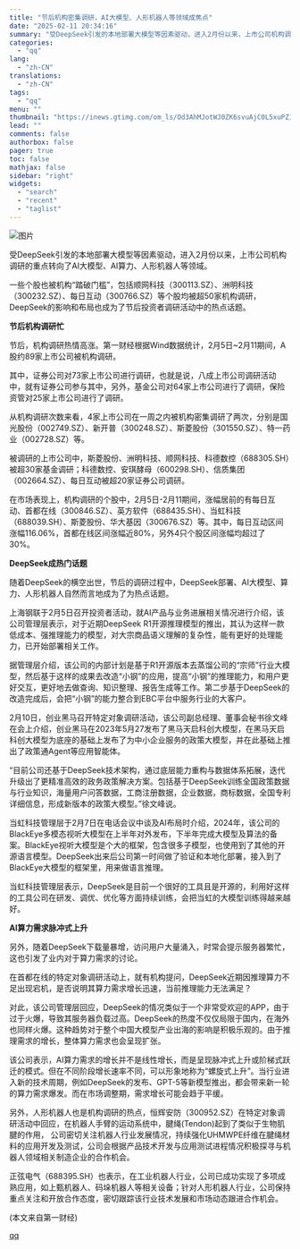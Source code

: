 ```yaml
---
title: "节后机构密集调研，AI大模型、人形机器人等领域成焦点"
date: "2025-02-11 20:34:16"
summary: "受DeepSeek引发的本地部署大模型等因素驱动，进入2月份以来，上市公司机构调研的重点转向了AI大..."
categories:
  - "qq"
lang:
  - "zh-CN"
translations:
  - "zh-CN"
tags:
  - "qq"
menu: ""
thumbnail: "https://inews.gtimg.com/om_ls/Od3AhMJotWJ0ZK6svuAjC0L5xuPZ1AYz6TY44WZvVUzZcAA_640360/0"
lead: ""
comments: false
authorbox: false
pager: true
toc: false
mathjax: false
sidebar: "right"
widgets:
  - "search"
  - "recent"
  - "taglist"
---
```


![图片](https://inews.gtimg.com/om_bt/OsVGcVocKTD3StfM_hHluyrFKe7CGx30GZfcPA3Z-B-5EAA/641)

受DeepSeek引发的本地部署大模型等因素驱动，进入2月份以来，上市公司机构调研的重点转向了AI大模型、AI算力、人形机器人等领域。

一些个股也被机构“踏破门槛”，包括顺网科技（300113.SZ）、洲明科技（300232.SZ）、每日互动（300766.SZ）等个股均被超50家机构调研，DeepSeek的影响和布局也成为了节后投资者调研活动中的热点话题。

**节后机构调研忙**

节后，机构调研热情高涨。第一财经根据Wind数据统计，2月5日~2月11期间，A股约89家上市公司被机构调研。

其中，证券公司对73家上市公司进行调研，也就是说，八成上市公司调研活动中，就有证券公司参与其中，另外，基金公司对64家上市公司进行了调研，保险资管对25家上市公司进行了调研。

从机构调研次数来看，4家上市公司在一周之内被机构密集调研了两次，分别是国光股份（002749.SZ）、新开普（300248.SZ）、斯菱股份（301550.SZ）、特一药业（002728.SZ）等。

被调研的上市公司中，斯菱股份、洲明科技、顺网科技、科德数控（688305.SH）被超30家基金调研；科德数控、安琪酵母（600298.SH）、信质集团（002664.SZ）、每日互动被超20家证券公司调研。

在市场表现上，机构调研的个股中，2月5日-2月11期间，涨幅居前的有每日互动、首都在线（300846.SZ）、英方软件（688435.SH）、当虹科技（688039.SH）、斯菱股份、华大基因（300676.SZ）等。其中，每日互动区间涨幅116.06%，首都在线区间涨幅近80%，另外4只个股区间涨幅均超过了30%。

**DeepSeek成热门话题**

随着DeepSeek的横空出世，节后的调研过程中，DeepSeek部署、AI大模型、算力、人形机器人自然而言地成为了为热点话题。

上海钢联于2月5日召开投资者活动，就AI产品与业务进展相关情况进行介绍，该公司管理层表示，对于近期DeepSeek R1开源推理模型的推出，其认为这样一款低成本、强推理能力的模型，对大宗商品语义理解的复杂性，能有更好的处理能力，已开始部署相关工作。

据管理层介绍，该公司的内部计划是基于R1开源版本去蒸馏公司的“宗师”行业大模型，然后基于这样的成果去改造“小钢”的应用，提高“小钢”的推理能力，和用户更好交互，更好地去做查询、知识整理、报告生成等工作。第二步基于DeepSeek的改造完成后，会把“小钢”的能力整合到EBC平台中服务行业的大客户。

2月10日，创业黑马召开特定对象调研活动，该公司副总经理、董事会秘书徐文峰在会上介绍，创业黑马在2023年5月27发布了黑马天启科创大模型，在黑马天启科创大模型为底座的基础上发布了为中小企业服务的政策大模型，并在此基础上推出了政策通Agent等应用智能体。

“目前公司还基于DeepSeek技术架构，通过底层能力重构与数据体系拓展，迭代升级出了更精准高效的政务政策解决方案。包括基于DeepSeek训练全国政策数据与行业知识，海量用户问答数据，工商注册数据，企业数据，商标数据，全国专利详细信息，形成新版本的政策大模型。”徐文峰说。

当虹科技管理层于2月7日在电话会议中谈及AI布局时介绍，2024年，该公司的BlackEye多模态视听大模型在上半年对外发布，下半年完成大模型及算法的备案。BlackEye视听大模型是个大的框架，包含很多子模型，也使用到了其他的开源语言模型。DeepSeek出来后公司第一时间做了验证和本地化部署，接入到了BlackEye大模型的框架里，用来做语言推理。

当虹科技管理层表示，DeepSeek是目前一个很好的工具且是开源的，利用好这样的工具公司在研发、调优、优化等方面持续训练，会把当虹的大模型训练得越来越好。

**AI算力需求脉冲式上升**

另外，随着DeepSeek下载量暴增，访问用户大量涌入，时常会提示服务器繁忙，这也引发了业内对于算力需求的讨论。

在首都在线的特定对象调研活动上，就有机构提问，DeepSeek近期因推理算力不足出现宕机，是否说明其算力需求增长迅速，当前推理能力无法满足？

对此，该公司管理层回应，DeepSeek的情况类似于一个非常受欢迎的APP，由于过于火爆，导致其服务器负载过高。DeepSeek的热度不仅仅局限于国内，在海外也同样火爆。这种趋势对于整个中国大模型产业出海的影响是积极乐观的。由于推理需求的增长，整体算力需求也会呈现扩张。

该公司表示，AI算力需求的增长并不是线性增长，而是呈现脉冲式上升或阶梯式跃迁的模式。但在不同阶段增长速率不同，可以形象地称为“螺旋式上升”。当行业进入新的技术周期，例如DeepSeek的发布、GPT-5等新模型推出，都会带来新一轮的算力需求爆发。而在市场调整期，需求增长可能会趋于平缓。

另外，人形机器人也是机构调研的热点，恒辉安防（300952.SZ）在特定对象调研活动中回应，在机器人手臂的运动系统中，腱绳(Tendon)起到了类似于生物肌腱的作用， 公司密切关注机器人行业发展情况，持续强化UHMWPE纤维在腱绳材料的应用开发及测试，公司会根据产品技术开发与应用测试进程情况积极探寻与机器人领域相关制造企业的合作机会。

正弦电气（688395.SH）也表示，在工业机器人行业，公司已成功实现了多项成熟应用，如上甄机器人、码垛机器人等相关设备；针对人形机器人行业，公司保持重点关注和开放合作态度，密切跟踪该行业技术发展和市场动态跟进合作机会。

 (本文来自第一财经)

[qq](https://new.qq.com/rain/a/20250211A088XO00)
